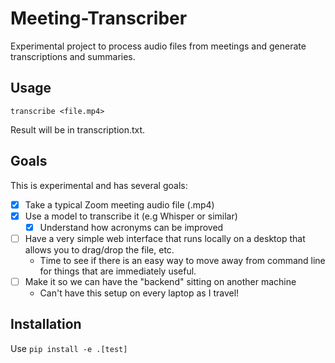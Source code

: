 # Meeting-Transcriber

Experimental project to process audio files from meetings and generate transcriptions and summaries.

## Usage

`transcribe <file.mp4>`

Result will be in transcription.txt.

## Goals

This is experimental and has several goals:

* [x] Take a typical Zoom meeting audio file (.mp4)
* [x] Use a model to transcribe it (e.g Whisper or similar)
  * [x] Understand how acronyms can be improved
* [ ] Have a very simple web interface that runs locally on a desktop that allows you to drag/drop the file, etc.
  * Time to see if there is an easy way to move away from command line for things that are immediately useful.
* [ ] Make it so we can have the "backend" sitting on another machine
  * Can't have this setup on every laptop as I travel!

## Installation

Use `pip install -e .[test]`

